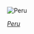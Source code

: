 
![Peru](https://www.gstatic.com/prettyearth/assets/full/6410.jpg)

*[Peru](https://www.google.com/maps/@-4.829286,-80.929756,14z/data=!3m1!1e3)*
